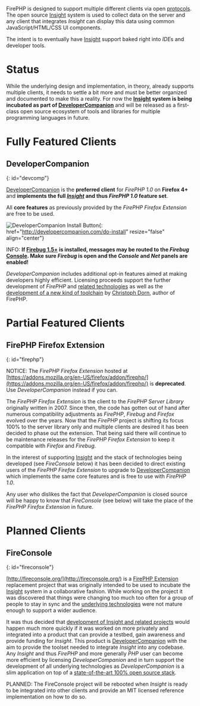 
FirePHP is designed to support multiple different clients via open [protocols](Protocols). The open source
[Insight](Insight) system is used to collect data on the server and any client that integrates *Insight* can
display this data using common JavaScript/HTML/CSS UI components.

The intent is to eventually have [Insight](Insight) support baked right into *IDE*s and developer tools.


Status
======

While the underlying design and implementation, in theory, already supports multiple clients, it needs to settle a bit more 
and must be better organized and documented to make this a reality. For now the __[Insight](Insight) system is being incubated as
part of [DeveloperCompanion](http://developercompanion.com/)__ and will be released as a first-class open source ecosystem
of tools and libraries for multiple programming languages in future.


Fully Featured Clients
======================

DeveloperCompanion
------------------
{: id="devcomp"}

[DeveloperCompanion](http://developercompanion.com/) is the **preferred client** for *FirePHP 1.0* on **Firefox 4+** and **implements the full
_[Insight](Insight)_ and thus _FirePHP 1.0_ feature set**.

All **core features** as previously provided by the *FirePHP Firefox Extension* are free to be used.

![DeveloperCompanion Install Button](http://developercompanion.com/resources/images/devcomp-install_v2.png){: href="http://developercompanion.com/do-install" resize="false" align="center"}

INFO: **If [Firebug 1.5+](http://getfirebug.com/) is installed, messages may be routed to the *Firebug* [Console](http://getfirebug.com/commandline).
Make sure *Firebug* is open and the *Console* and *Net* panels are enabled!**

*DeveloperCompanion* includes additional opt-in features aimed at making developers highly efficient. Licensing
proceeds support the further development of *FirePHP* and [related technologies](http://www.christophdorn.com/OpenSource/) as well as
the [development of a new kind of toolchain](http://www.christophdorn.com/Research/) by [Christoph Dorn](http://www.christophdorn.com/), 
author of FirePHP.


Partial Featured Clients
========================

FirePHP Firefox Extension
-------------------------
{: id="firephp"}

NOTICE: The *FirePHP Firefox Extension* hosted at [https://addons.mozilla.org/en-US/firefox/addon/firephp/](https://addons.mozilla.org/en-US/firefox/addon/firephp/) 
is **deprecated**. Use *DeveloperCompanion* instead if you can.

The *FirePHP Firefox Extension* is the client to the *FirePHP Server Library* originally written in 2007. Since then, the code has gotten out of hand after 
numerous compatibility adjustments as *FirePHP*, *Firebug* and *Firefox* evolved over the years. Now that the *FirePHP* project is shifting its focus 100%
to the server library only and multiple clients are desired it has been decided to phase out the extension. That being said there will continue to
be maintenance releases for the *FirePHP Firefox Extension* to keep it compatible with *Firefox* and *Firebug*.

In the interest of supporting [Insight](Insight) and the stack of technologies being developed (see *FireConsole* below) it has been decided to direct existing 
users of the *FirePHP Firefox Extension* to upgrade to [DeveloperCompanion](http://developercompanion.com/) which implements the
same core features and is free to use with *FirePHP 1.0*.

Any user who dislikes the fact that *DeveloperCompanion* is closed source will be happy to know that *FireConsole* (see below)
will take the place of the *FirePHP Firefox Extension* in future.


Planned Clients
===============

FireConsole
-----------
{: id="fireconsole"}

[http://fireconsole.org/](http://fireconsole.org/) is a [FirePHP Extension](https://addons.mozilla.org/en-US/firefox/addon/firephp/) 
replacement project that was originally intended to be used to incubate the [Insight](Insight) system in a collaborative fashion.
While working on the project it was discovered that things were changing too much too often for a group of people to stay in sync
and the [underlying technologies](http://www.christophdorn.com/Research/) were not mature enough to support a wider audience.

It was thus decided that [development of Insight and related projects](https://github.com/cadorn) would happen much more quickly
if it was worked on more privately and integrated into a product that can provide a testbed, gain awareness and provide funding for *Insight*. This 
product is [DeveloperCompanion](http://developercompanion.com/) with the aim to provide the toolset needed to integrate
*Insight* into any codebase. Any *Insight* and thus *FirePHP* and more generally *PHP* user can become more efficient by licensing
*DeveloperCompanion* and in turn support the development of all underlying technologies as *DeveloperCompanion* is a slim application
on top of a [state-of-the-art 100% open source stack](http://www.christophdorn.com/OpenSource/).

PLANNED: The FireConsole project will be rebooted when *Insight* is ready to be integrated into other clients and provide an
MIT licensed reference implementation on how to do so.
